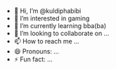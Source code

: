 - 👋 Hi, I’m @kuldiphabibi
- 👀 I’m interested in gaming
- 🌱 I’m currently learning bba(ba)
- 💞️ I’m looking to collaborate on ...
- 📫 How to reach me ...
- 😄 Pronouns: ...
- ⚡ Fun fact: ...

<!---
kuldiphabibi/kuldiphabibi is a ✨ special ✨ repository because its `README.md` (this file) appears on your GitHub profile.
You can click the Preview link to take a look at your changes.
--->
